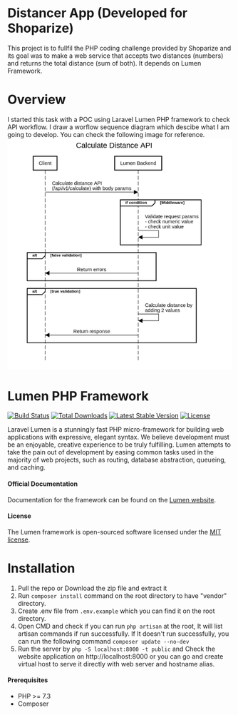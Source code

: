 # Distancer App (Developed for Shoparize)

This project is to fullfil the PHP coding challenge provided by Shoparize and its goal was to make a web service that accepts two distances (numbers) and returns the total distance
(sum of both). It depends on Lumen Framework.

# Overview

I started this task with a POC using Laravel Lumen PHP framework to check API workflow. I draw a worflow sequence diagram which descibe what I am going to develop. You can check the following image for reference.
![Sequence Diagram](./docs/Calculate-Distance-API-SequenceDiagram-org.png)

# Lumen PHP Framework

[![Build Status](https://travis-ci.org/laravel/lumen-framework.svg)](https://travis-ci.org/laravel/lumen-framework)
[![Total Downloads](https://img.shields.io/packagist/dt/laravel/framework)](https://packagist.org/packages/laravel/lumen-framework)
[![Latest Stable Version](https://img.shields.io/packagist/v/laravel/framework)](https://packagist.org/packages/laravel/lumen-framework)
[![License](https://img.shields.io/packagist/l/laravel/framework)](https://packagist.org/packages/laravel/lumen-framework)

Laravel Lumen is a stunningly fast PHP micro-framework for building web applications with expressive, elegant syntax. We believe development must be an enjoyable, creative experience to be truly fulfilling. Lumen attempts to take the pain out of development by easing common tasks used in the majority of web projects, such as routing, database abstraction, queueing, and caching.
#### Official Documentation

Documentation for the framework can be found on the [Lumen website](https://lumen.laravel.com/docs).
#### License

The Lumen framework is open-sourced software licensed under the [MIT license](https://opensource.org/licenses/MIT).

# Installation

1. Pull the repo or Download the zip file and extract it
2. Run `composer install` command on the root directory to have "vendor" directory.
3. Create .env file from `.env.example` which you can find it on the root directory.
4. Open CMD and check if you can run `php artisan` at the root, It will list artisan commands if run successfully. If It doesn't run successfully, you can run the following command `composer update --no-dev`
5. Run the server by `php -S localhost:8000 -t public` and Check the website application on http://localhost:8000 or you can go and create virtual host to serve it directly with web server and hostname alias.

#### Prerequisites
- PHP >= 7.3
- Composer